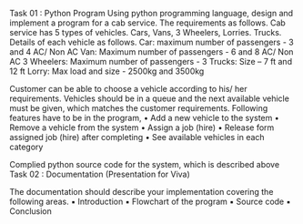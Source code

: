 Task 01 : Python Program 
Using python programming language, design and implement a program for a cab service. The 
requirements as follows.
Cab service has 5 types of vehicles. Cars, Vans, 3 Wheelers, Lorries. Trucks.
Details of each vehicle as follows.
Car:
maximum number of passengers - 3 and 4
AC/ Non AC
Van:
Maximum number of passengers - 6 and 8
AC/ Non AC
3 Wheelers:
Maximum number of passengers - 3
Trucks:
Size – 7 ft and 12 ft
Lorry:
Max load and size - 2500kg and 3500kg

Customer can be able to choose a vehicle according to his/ her requirements. Vehicles should 
be in a queue and the next available vehicle must be given, which matches the customer 
requirements.
Following features have to be in the program,
• Add a new vehicle to the system
• Remove a vehicle from the system
• Assign a job (hire)
• Release form assigned job (hire) after completing
• See available vehicles in each category

Complied python source code for the system, which is described above
Task 02 : Documentation (Presentation for Viva)

The documentation should describe your implementation covering the following areas. 
▪ Introduction
▪ Flowchart of the program
▪ Source code
▪ Conclusion
